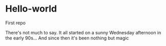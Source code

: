 # Hello-world
First repo 

There's not much to say. It all started on a sunny Wednesday afternoon in the early 90s...
And since then it's been nothing but magic

